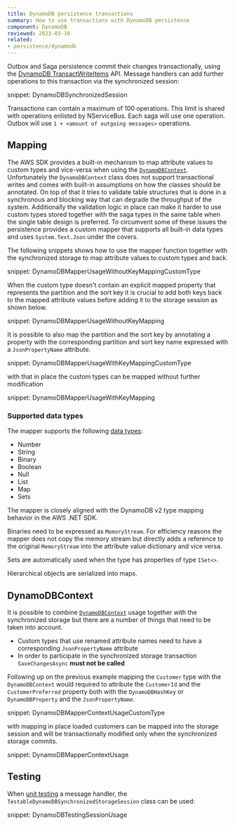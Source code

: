 ```yaml
---
title: DynamoDB persistence transactions
summary: How to use transactions with DynamoDB persistence
component: DynamoDB
reviewed: 2023-03-16
related:
- persistence/dynamodb
---
```


Outbox and Saga persistence commit their changes transactionally, using the [DynamoDB TransactWriteItems](https://docs.aws.amazon.com/amazondynamodb/latest/developerguide/transactions.html) API. Message handlers can add further operations to this transaction via the synchronized session:

snippet: DynamoDBSynchronizedSession

Transactions can contain a maximum of 100 operations. This limit is shared with operations enlisted by NServiceBus. Each saga will use one operation. Outbox will use `1 + <amount of outgoing messages>` operations.

## Mapping

The AWS SDK provides a built-in mechanism to map attribute values to custom types and vice-versa when using the [`DynamoDBContext`](https://docs.aws.amazon.com/amazondynamodb/latest/developerguide/DotNetDynamoDBContext.html). Unfortunately the `DynamoDBContext` class does not support transactional writes and comes with built-in assumptions on how the classes should be annotated. On top of that it tries to validate table structures that is done in a synchronous and blocking way that can degrade the throughput of the system. Additionally the validation logic in place can make it harder to use custom types stored together with the saga types in the same table when the single table design is preferred. To circumvent some of these issues the persistence provides a custom mapper that supports all built-in data types and uses `System.Text.Json` under the covers.

The following snippets shows how to use the mapper function together with the synchronized storage to map attribute values to custom types and back.

snippet: DynamoDBMapperUsageWithoutKeyMappingCustomType

When the custom type doesn't contain an explicit mapped property that represents the partition and the sort key it is crucial to add both keys back to the mapped attribute values before adding it to the storage session as shown below.

snippet: DynamoDBMapperUsageWithoutKeyMapping

It is possible to also map the partition and the sort key by annotating a property with the corresponding partition and sort key name expressed with a `JsonPropertyName` attribute.

snippet: DynamoDBMapperUsageWithKeyMappingCustomType

with that in place the custom types can be mapped without further modification

snippet: DynamoDBMapperUsageWithKeyMapping

### Supported data types

The mapper supports the following [data types](https://docs.aws.amazon.com/amazondynamodb/latest/developerguide/HowItWorks.NamingRulesDataTypes.html#HowItWorks.DataTypes):

- Number
- String
- Binary
- Boolean
- Null
- List
- Map
- Sets

The mapper is closely aligned with the DynamoDB v2 type mapping behavior in the AWS .NET SDK.

Binaries need to be expressed as `MemoryStream`. For efficiency reasons the mapper does not copy the memory stream but directly adds a reference to the original `MemoryStream` into the attribute value dictionary and vice versa.

Sets are automatically used when the type has properties of type `ISet<>`.

Hierarchical objects are serialized into maps.

## DynamoDBContext

It is possible to combine [`DynamoDBContext`](https://docs.aws.amazon.com/amazondynamodb/latest/developerguide/DotNetDynamoDBContext.html) usage together with the synchronized storage but there are a number of things that need to be taken into account.

- Custom types that use renamed attribute names need to have a corresponding `JsonPropertyName` attribute
- In order to participate in the synchronized storage transaction `SaveChangesAsync` **must not be called**

Following up on the previous example mapping the `Customer` type with the `DynamoDBContext` would required to attribute the `CustomerId` and the `CustomerPreferred` property both with the `DynamoDBHashKey` or `DynamoDBProperty` and the `JsonPropertyName`.

snippet: DynamoDBMapperContextUsageCustomType

with mapping in place loaded customers can be mapped into the storage session and will be transactionally modified only when the synchronized storage commits.

snippet: DynamoDBMapperContextUsage

## Testing

When [unit testing](/samples/unit-testing/) a message handler, the `TestableDynamoDBSynchronizedStorageSession` class can be used:

snippet: DynamoDBTestingSessionUsage
